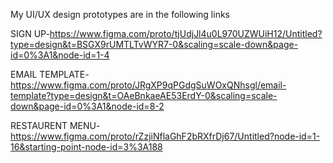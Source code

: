 My UI/UX design prototypes are in the following links

SIGN UP-https://www.figma.com/proto/tjUdjJl4u0L970UZWUiH12/Untitled?type=design&t=BSGX9rUMTLTvWYR7-0&scaling=scale-down&page-id=0%3A1&node-id=1-4

EMAIL TEMPLATE-https://www.figma.com/proto/JRgXP9qPGdgSuWOxQNhsgl/email-template?type=design&t=OAeBnkaeAE53ErdY-0&scaling=scale-down&page-id=0%3A1&node-id=8-2

RESTAURENT MENU-https://www.figma.com/proto/rZzjiNflaGhF2bRXfrDj67/Untitled?node-id=1-16&starting-point-node-id=3%3A188
